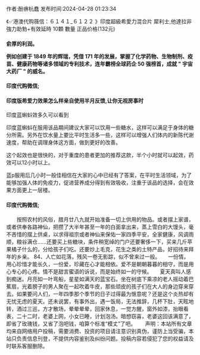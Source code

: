 <p>作者:酚痹杭蠢 发布时间:2024-04-28 01:23:34</p>
<p>《✅港澳代购薇信：６１４１_６１２２ 》印度超級希愛力混合片 犀利士,他達拉非 強力助勃+有效延時 10顆 數量 正品价格(132元) </p>
									<h4>俞厚的利润。</p><p>例如创建于 1849 年的辉瑞，凭借 171 年的发展，掌握了化学药物、生物制剂、疫苗、健康药物等诸多领域的专利技术，连年霸榜全球药企 50 强榜首，成就 " 宇宙大药厂 " 的威名。</p><p></p><h4>	印度代购微信;</h4><p></p><h4>印度版希爱力效果怎么样亲自使用半月反馈,让你无视房事时</h4><p>印度蓝蝌蚪效多久可以看到</p><p>印度蓝蝌蚪在服用该品期间建议大家可以饮用一些糖水，这样可以满足于身体的糖分所需。另外在饮水量上要比平时生活多一些，这样可以增强人们体内的新陈代谢速度，帮助在调理身体这方面，做到更好的改善。</p><p>这个起效也是很快的，对于重度的患者更加的推荐这款，半个小时就可以起效，药效可以12小时以上。</p><p>蓝p服用后几小时一般佳相信在大家的心中已经有了答案，在平时生活领域，为了能够加强人体的免疫力，促进营养成分得到有效吸收，注重于该品的选择，会在效果方面更上一层楼。</p><p></p><h4>	印度代购微信;</h4>　　按照农村的风俗，腊月廿八九就开始准备一切上供用的物品。或者摆上家谱，或者供奉各路神仙，把攒了大半年甚至一年的白面拿出来，蒸上雪白的大馒头，毫不吝惜的摆上供桌，以求得祖宗或者神仙来保佑一家四季平安，全家健康，风调雨顺，粮谷满仓……还要买上些糖块，条件稍宽绰的门户还要奢侈一下，买来几斤苹果橘子什么的，分给孩子们吃。还要炒上毛克，花生之类的土特产品，好招待来拜年的乡亲。	84、人亡如花落，残风一卷无影踪，似不曾来过一般。　　一份情，用心珍惜才能长久，一份爱，珍藏在心才能相依。爱不是朝朝暮暮的相守，而是用心专心的心疼。情不是甜言蜜语的诉说，而是始终如一的守候。　　夏天真叫人感到痴迷。月亮如一叶弯船，星星如满天的蓝宝石。坐在树底下乘凉的老人摇动着巴蕉扇，光着膀子的男人聚在一起吹着牛皮，那些顽皮的孩子们在大人的身边穿来穿去。如果要问人们，一年四季那个季节的日子过得最为惬意呢？还是这个炎热却有无忧无虑的夏天。还未说罢，有事外出，遇一饭局，无法推辞，几杯下肚，天眩地转，酒过三巡，方才散场，晕晕晕晕，回家休息，一觉方醒，窗外如漆，抬眼看表，二十二时，老婆上网，小女已睡，计划泡汤。暗想窃喜，老婆这回该满意了，即省了玫瑰钱，又省了泡吧钱，咱算个标准“模丈”了吧。　　				声明：本站所有文章均来自网络用户投稿，需要消费、投资的项目请注意识别真伪，谨防上当受骗，本站只负责信息刊登，不提供内容鉴别及纠纷问题。投稿内容若侵犯了您的权益请及时联系客服删除。				
